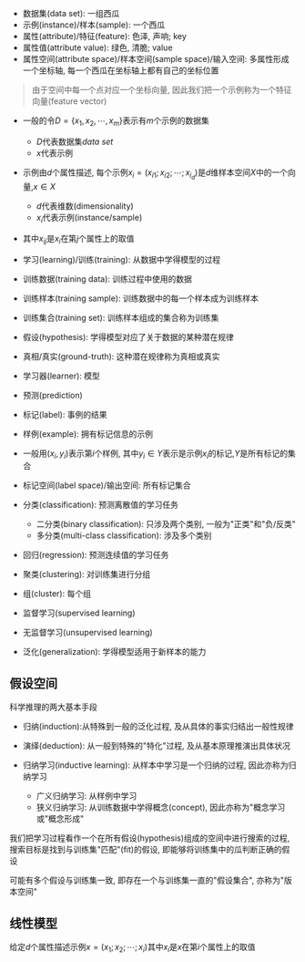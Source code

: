- 数据集(data set): 一组西瓜
- 示例(instance)/样本(sample): 一个西瓜
- 属性(attribute)/特征(feature): 色泽, 声响; key
- 属性值(attribute value): 绿色, 清脆; value
- 属性空间(attribute space)/样本空间(sample space)/输入空间: 多属性形成一个坐标轴, 每一个西瓜在坐标轴上都有自己的坐标位置

> 由于空间中每一个点对应一个坐标向量, 因此我们把一个示例称为一个特征向量(feature vector)

- 一般的令$D=\{x_1,x_2,\cdots,x_m\}$表示有$m$个示例的数据集
  - $D$代表数据集$data\ set$
  - $x$代表示例
- 示例由$d$个属性描述, 每个示例$x_i=(x_{i1};x_{i2};\cdots;x_{i_d})$是$d$维样本空间$X$中的一个向量,$x\in X$
  - $d$代表维数(dimensionality)
  - $x_{i}$代表示例(instance/sample)
- 其中$x_{ij}$是$x_i$在第$j$个属性上的取值



- 学习(learning)/训练(training): 从数据中学得模型的过程
- 训练数据(training data): 训练过程中使用的数据
- 训练样本(training sample): 训练数据中的每一个样本成为训练样本
- 训练集合(training set): 训练样本组成的集合称为训练集
- 假设(hypothesis): 学得模型对应了关于数据的某种潜在规律
- 真相/真实(ground-truth): 这种潜在规律称为真相或真实
- 学习器(learner): 模型
- 预测(prediction)
- 标记(label): 事例的结果
- 样例(example): 拥有标记信息的示例
- 一般用$(x_i,y_i)$表示第$i$个样例, 其中$y_i\in Y$表示是示例$x_i$的标记,$Y$是所有标记的集合
- 标记空间(label space)/输出空间: 所有标记集合



- 分类(classification): 预测离散值的学习任务
  - 二分类(binary classification): 只涉及两个类别, 一般为"正类"和"负/反类"
  - 多分类(multi-class classification): 涉及多个类别
- 回归(regression): 预测连续值的学习任务



- 聚类(clustering): 对训练集进行分组
- 组(cluster): 每个组



- 监督学习(supervised learning)
- 无监督学习(unsupervised learning)



- 泛化(generalization): 学得模型适用于新样本的能力



## 假设空间

科学推理的两大基本手段

- 归纳(induction):从特殊到一般的泛化过程, 及从具体的事实归结出一般性规律
- 演绎(deduction): 从一般到特殊的"特化"过程, 及从基本原理推演出具体状况



- 归纳学习(inductive learning): 从样本中学习是一个归纳的过程, 因此亦称为归纳学习
    - 广义归纳学习: 从样例中学习
    - 狭义归纳学习: 从训练数据中学得概念(concept), 因此亦称为"概念学习或"概念形成"

我们把学习过程看作一个在所有假设(hypothesis)组成的空间中进行搜索的过程,  搜索目标是找到与训练集"匹配"(fit)的假设, 即能够将训练集中的瓜判断正确的假设

可能有多个假设与训练集一致, 即存在一个与训练集一直的"假设集合", 亦称为"版本空间"

## 线性模型

给定$d$个属性描述示例$x=(x_1;x_2;\cdots;x_i)$其中$x_i$是$x$在第$i$个属性上的取值





